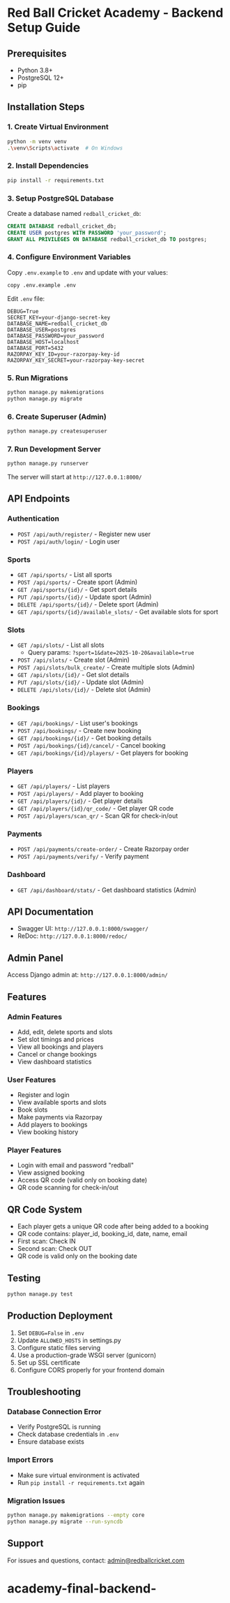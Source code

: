 # Red Ball Cricket Academy - Backend Setup Guide

## Prerequisites
- Python 3.8+
- PostgreSQL 12+
- pip

## Installation Steps

### 1. Create Virtual Environment
```bash
python -m venv venv
.\venv\Scripts\activate  # On Windows
```

### 2. Install Dependencies
```bash
pip install -r requirements.txt
```

### 3. Setup PostgreSQL Database
Create a database named `redball_cricket_db`:
```sql
CREATE DATABASE redball_cricket_db;
CREATE USER postgres WITH PASSWORD 'your_password';
GRANT ALL PRIVILEGES ON DATABASE redball_cricket_db TO postgres;
```

### 4. Configure Environment Variables
Copy `.env.example` to `.env` and update with your values:
```bash
copy .env.example .env
```

Edit `.env` file:
```
DEBUG=True
SECRET_KEY=your-django-secret-key
DATABASE_NAME=redball_cricket_db
DATABASE_USER=postgres
DATABASE_PASSWORD=your_password
DATABASE_HOST=localhost
DATABASE_PORT=5432
RAZORPAY_KEY_ID=your-razorpay-key-id
RAZORPAY_KEY_SECRET=your-razorpay-key-secret
```

### 5. Run Migrations
```bash
python manage.py makemigrations
python manage.py migrate
```

### 6. Create Superuser (Admin)
```bash
python manage.py createsuperuser
```

### 7. Run Development Server
```bash
python manage.py runserver
```

The server will start at `http://127.0.0.1:8000/`

## API Endpoints

### Authentication
- `POST /api/auth/register/` - Register new user
- `POST /api/auth/login/` - Login user

### Sports
- `GET /api/sports/` - List all sports
- `POST /api/sports/` - Create sport (Admin)
- `GET /api/sports/{id}/` - Get sport details
- `PUT /api/sports/{id}/` - Update sport (Admin)
- `DELETE /api/sports/{id}/` - Delete sport (Admin)
- `GET /api/sports/{id}/available_slots/` - Get available slots for sport

### Slots
- `GET /api/slots/` - List all slots
  - Query params: `?sport=1&date=2025-10-20&available=true`
- `POST /api/slots/` - Create slot (Admin)
- `POST /api/slots/bulk_create/` - Create multiple slots (Admin)
- `GET /api/slots/{id}/` - Get slot details
- `PUT /api/slots/{id}/` - Update slot (Admin)
- `DELETE /api/slots/{id}/` - Delete slot (Admin)

### Bookings
- `GET /api/bookings/` - List user's bookings
- `POST /api/bookings/` - Create new booking
- `GET /api/bookings/{id}/` - Get booking details
- `POST /api/bookings/{id}/cancel/` - Cancel booking
- `GET /api/bookings/{id}/players/` - Get players for booking

### Players
- `GET /api/players/` - List players
- `POST /api/players/` - Add player to booking
- `GET /api/players/{id}/` - Get player details
- `GET /api/players/{id}/qr_code/` - Get player QR code
- `POST /api/players/scan_qr/` - Scan QR for check-in/out

### Payments
- `POST /api/payments/create-order/` - Create Razorpay order
- `POST /api/payments/verify/` - Verify payment

### Dashboard
- `GET /api/dashboard/stats/` - Get dashboard statistics (Admin)

## API Documentation
- Swagger UI: `http://127.0.0.1:8000/swagger/`
- ReDoc: `http://127.0.0.1:8000/redoc/`

## Admin Panel
Access Django admin at: `http://127.0.0.1:8000/admin/`

## Features

### Admin Features
- Add, edit, delete sports and slots
- Set slot timings and prices
- View all bookings and players
- Cancel or change bookings
- View dashboard statistics

### User Features
- Register and login
- View available sports and slots
- Book slots
- Make payments via Razorpay
- Add players to bookings
- View booking history

### Player Features
- Login with email and password "redball"
- View assigned booking
- Access QR code (valid only on booking date)
- QR code scanning for check-in/out

## QR Code System
- Each player gets a unique QR code after being added to a booking
- QR code contains: player_id, booking_id, date, name, email
- First scan: Check IN
- Second scan: Check OUT
- QR code is valid only on the booking date

## Testing
```bash
python manage.py test
```

## Production Deployment
1. Set `DEBUG=False` in `.env`
2. Update `ALLOWED_HOSTS` in settings.py
3. Configure static files serving
4. Use a production-grade WSGI server (gunicorn)
5. Set up SSL certificate
6. Configure CORS properly for your frontend domain

## Troubleshooting

### Database Connection Error
- Verify PostgreSQL is running
- Check database credentials in `.env`
- Ensure database exists

### Import Errors
- Make sure virtual environment is activated
- Run `pip install -r requirements.txt` again

### Migration Issues
```bash
python manage.py makemigrations --empty core
python manage.py migrate --run-syncdb
```

## Support
For issues and questions, contact: admin@redballcricket.com
# academy-final-backend-
